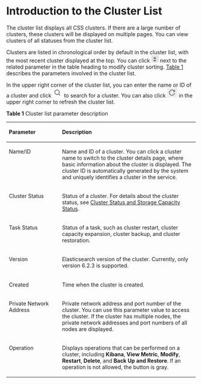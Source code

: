 # Introduction to the Cluster List<a name="css_01_0056"></a>

The cluster list displays all CSS clusters. If there are a large number of clusters, these clusters will be displayed on multiple pages. You can view clusters of all statuses from the cluster list.

Clusters are listed in chronological order by default in the cluster list, with the most recent cluster displayed at the top. You can click  ![](figures/icon-sort.png)  next to the related parameter in the table heading to modify cluster sorting.  [Table 1](#table163431019544)  describes the parameters involved in the cluster list.

In the upper right corner of the cluster list, you can enter the name or ID of a cluster and click  ![](figures/icon-search.png)  to search for a cluster. You can also click  ![](figures/icon-refresh.png)  in the upper right corner to refresh the cluster list.

**Table  1**  Cluster list parameter description

<a name="table163431019544"></a>
<table><thead align="left"><tr id="row5343319241"><th class="cellrowborder" valign="top" width="28.060000000000002%" id="mcps1.2.3.1.1"><p id="p9343151913413"><a name="p9343151913413"></a><a name="p9343151913413"></a>Parameter</p>
</th>
<th class="cellrowborder" valign="top" width="71.94%" id="mcps1.2.3.1.2"><p id="p6343219647"><a name="p6343219647"></a><a name="p6343219647"></a>Description</p>
</th>
</tr>
</thead>
<tbody><tr id="row1034313193415"><td class="cellrowborder" valign="top" width="28.060000000000002%" headers="mcps1.2.3.1.1 "><p id="p43431719748"><a name="p43431719748"></a><a name="p43431719748"></a>Name/ID</p>
</td>
<td class="cellrowborder" valign="top" width="71.94%" headers="mcps1.2.3.1.2 "><p id="p19343919445"><a name="p19343919445"></a><a name="p19343919445"></a>Name and ID of a cluster. You can click a cluster name to switch to the cluster details page, where basic information about the cluster is displayed. The cluster ID is automatically generated by the system and uniquely identifies a cluster in the service.</p>
</td>
</tr>
<tr id="row23439191049"><td class="cellrowborder" valign="top" width="28.060000000000002%" headers="mcps1.2.3.1.1 "><p id="p4343151917411"><a name="p4343151917411"></a><a name="p4343151917411"></a>Cluster Status</p>
</td>
<td class="cellrowborder" valign="top" width="71.94%" headers="mcps1.2.3.1.2 "><p id="p183431319640"><a name="p183431319640"></a><a name="p183431319640"></a>Status of a cluster. For details about the cluster status, see <a href="cluster-status-and-storage-capacity-status.md">Cluster Status and Storage Capacity Status</a>.</p>
</td>
</tr>
<tr id="row113436191412"><td class="cellrowborder" valign="top" width="28.060000000000002%" headers="mcps1.2.3.1.1 "><p id="p1034316192044"><a name="p1034316192044"></a><a name="p1034316192044"></a>Task Status</p>
</td>
<td class="cellrowborder" valign="top" width="71.94%" headers="mcps1.2.3.1.2 "><p id="p193431191841"><a name="p193431191841"></a><a name="p193431191841"></a>Status of a task, such as cluster restart, cluster capacity expansion, cluster backup, and cluster restoration.</p>
</td>
</tr>
<tr id="row8343131915414"><td class="cellrowborder" valign="top" width="28.060000000000002%" headers="mcps1.2.3.1.1 "><p id="p1434317196417"><a name="p1434317196417"></a><a name="p1434317196417"></a>Version</p>
</td>
<td class="cellrowborder" valign="top" width="71.94%" headers="mcps1.2.3.1.2 "><p id="p934314192412"><a name="p934314192412"></a><a name="p934314192412"></a>Elasticsearch version of the cluster. Currently, only version 6.2.3 is supported.</p>
</td>
</tr>
<tr id="row163431719245"><td class="cellrowborder" valign="top" width="28.060000000000002%" headers="mcps1.2.3.1.1 "><p id="p6343219740"><a name="p6343219740"></a><a name="p6343219740"></a>Created</p>
</td>
<td class="cellrowborder" valign="top" width="71.94%" headers="mcps1.2.3.1.2 "><p id="p1634318191844"><a name="p1634318191844"></a><a name="p1634318191844"></a>Time when the cluster is created.</p>
</td>
</tr>
<tr id="row227010241868"><td class="cellrowborder" valign="top" width="28.060000000000002%" headers="mcps1.2.3.1.1 "><p id="p12270152413615"><a name="p12270152413615"></a><a name="p12270152413615"></a>Private Network Address</p>
</td>
<td class="cellrowborder" valign="top" width="71.94%" headers="mcps1.2.3.1.2 "><p id="p202702243614"><a name="p202702243614"></a><a name="p202702243614"></a>Private network address and port number of the cluster. You can use this parameter value to access the cluster. If the cluster has multiple nodes, the private network addresses and port numbers of all nodes are displayed.</p>
</td>
</tr>
<tr id="row95212310617"><td class="cellrowborder" valign="top" width="28.060000000000002%" headers="mcps1.2.3.1.1 "><p id="p115210312617"><a name="p115210312617"></a><a name="p115210312617"></a>Operation</p>
</td>
<td class="cellrowborder" valign="top" width="71.94%" headers="mcps1.2.3.1.2 "><p id="p155243114616"><a name="p155243114616"></a><a name="p155243114616"></a>Displays operations that can be performed on a cluster, including <strong id="b1519350104014"><a name="b1519350104014"></a><a name="b1519350104014"></a>Kibana</strong>, <strong id="b493119725419"><a name="b493119725419"></a><a name="b493119725419"></a>View Metric</strong>, <strong id="b84221556194012"><a name="b84221556194012"></a><a name="b84221556194012"></a>Modify</strong>, <strong id="b6527195884017"><a name="b6527195884017"></a><a name="b6527195884017"></a>Restart</strong>, <strong id="b130310174120"><a name="b130310174120"></a><a name="b130310174120"></a>Delete</strong>, and <strong id="b233515149417"><a name="b233515149417"></a><a name="b233515149417"></a>Back Up and Restore</strong>. If an operation is not allowed, the button is gray.</p>
</td>
</tr>
</tbody>
</table>

